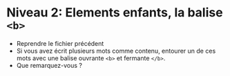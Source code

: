 # Niveau 2: Elements enfants, la balise `<b>`

- Reprendre le fichier précédent
- Si vous avez écrit plusieurs mots comme contenu, entourer un de ces mots
avec une balise ouvrante `<b>` et fermante `</b>`.
- Que remarquez-vous ?